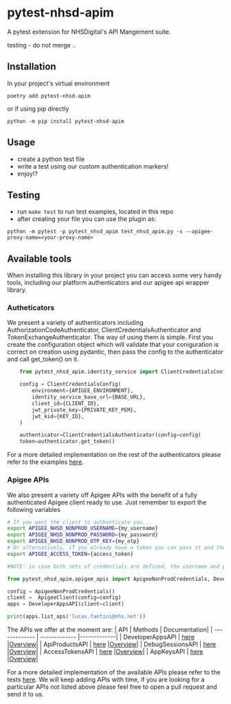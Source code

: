 # pytest-nhsd-apim

A pytest extension for NHSDigital's API Mangement suite.

testing - do not merge ..

## Installation
In your project's virtual environment
```code()
poetry add pytest-nhsd-apim
```
or if using pip directly
```code()
python -m pip install pytest-nhsd-apim
```

## Usage
- create a python test file
- write a test using our custom authentication markers!
- enjoy!?
      


## Testing
- run `make test` to run test examples, located in this repo
- after creating your file you can use the plugin as:
```code()
python -m pytest -p pytest_nhsd_apim test_nhsd_apim.py -s --apigee-proxy-name=<your-proxy-name>
```

## Available tools
When installing this library in your project you can access some very handy tools, including our platform authenticators and our apigee api wrapper library.
### Autheticators
We present a variety of authenticators including AuthorizationCodeAuthenticator, ClientCredentialsAuthenticator and TokenExchangeAuthenticator. The way of using them is simple. First you create the configuration object which will validate that your coniguration is correct on creation using pydantic, then pass the config to the authenticator and call get_token() on it.
```python
    from pytest_nhsd_apim.identity_service import ClientCredentialsConfig, ClientCredentialsAuthenticator

    config = ClientCredentialsConfig(
        environment={APIGEE_ENVIRONMENT},
        identity_service_base_url={BASE_URL},
        client_id={CLIENT_ID},
        jwt_private_key={PRIVATE_KEY_PEM},
        jwt_kid={KEY_ID},
    )

    authenticator=ClientCredentialsAuthenticator(config=config)
    token=authenticator.get_token()
```
For a more detailed implementation on the rest of the authenticators please refer to the examples [here](/tests/test_examples.py#L308).
### Apigee APIs
We also present a variety off Apigee APIs with the benefit of a fully authenticated Apigee client ready to use. Just remember to export the following variables
```bash
# If you want the client to authenticate you...
export APIGEE_NHSD_NONPROD_USERNAME={my_username}
export APIGEE_NHSD_NONPROD_PASSWORD={my_password}
export APIGEE_NHSD_NONPROD_OTP_KEY={my_otp}
# Or alternatively, if you already have a token you can pass it and the client will use it.
export APIGEE_ACCESS_TOKEN={access_token}

#NOTE: in case both sets of credentials are defined, the username and password take presedence, this is so the Apigee client can keep itself authenticated all the time.
```
```python
from pytest_nhsd_apim.apigee_apis import ApigeeNonProdCredentials, DeveloperAppsAPI

config = ApigeeNonProdCredentials()
client =  ApigeeClient(config=config)
apps = DeveloperAppsAPI(client=client)

print(apps.list_aps('lucas.fantini@nhs.net'))
```
The APIs we offer at the moment are:
| API  | Methods | Documentation| 
| ------------- | ------------- |-------------|
| DeveloperAppsAPI  | [here](/src/pytest_nhsd_apim/apigee_apis.py#L292)  |[Overview](https://apidocs.apigee.com/docs/developer-apps/1/overview)|
| ApiProductsAPI  | [here](/src/pytest_nhsd_apim/apigee_apis.py#L575)  |[Overview](https://apidocs.apigee.com/docs/api-products/1/overview)|
| DebugSessionsAPI  | [here](/src/pytest_nhsd_apim/apigee_apis.py#L844)  |[Overview](https://apidocs.apigee.com/docs/debug-sessions/1/overview)|
| AccessTokensAPI  | [here](/src/pytest_nhsd_apim/apigee_apis.py#L983)  |[Overview](https://apidocs.apigee.com/docs/oauth-20-access-tokens/1/overview)|
| AppKeysAPI  | [here](/src/pytest_nhsd_apim/apigee_apis.py#L1243)  |[Overview](https://apidocs.apigee.com/docs/developer-app-keys/1/overview)|

For a more detailed implementation of the available APIs please refer to the tests [here](/tests/test_apigee_apis.py).
We will keep adding APIs with time, if you are looking for a particular APIs not listed above please feel free to open a pull request and send it to us.



